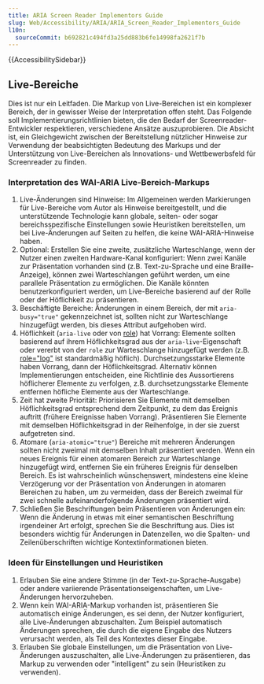```yaml
---
title: ARIA Screen Reader Implementors Guide
slug: Web/Accessibility/ARIA/ARIA_Screen_Reader_Implementors_Guide
l10n:
  sourceCommit: b692821c494fd3a25dd883b6fe14998fa2621f7b
---
```


{{AccessibilitySidebar}}

## Live-Bereiche

Dies ist nur ein Leitfaden. Die Markup von Live-Bereichen ist ein komplexer Bereich, der in gewisser Weise der Interpretation offen steht. Das Folgende soll Implementierungsrichtlinien bieten, die den Bedarf der Screenreader-Entwickler respektieren, verschiedene Ansätze auszuprobieren. Die Absicht ist, ein Gleichgewicht zwischen der Bereitstellung nützlicher Hinweise zur Verwendung der beabsichtigten Bedeutung des Markups und der Unterstützung von Live-Bereichen als Innovations- und Wettbewerbsfeld für Screenreader zu finden.

### Interpretation des WAI-ARIA Live-Bereich-Markups

1. Live-Änderungen sind Hinweise: Im Allgemeinen werden Markierungen für Live-Bereiche vom Autor als Hinweise bereitgestellt, und die unterstützende Technologie kann globale, seiten- oder sogar bereichsspezifische Einstellungen sowie Heuristiken bereitstellen, um bei Live-Änderungen auf Seiten zu helfen, die keine WAI-ARIA-Hinweise haben.
2. Optional: Erstellen Sie eine zweite, zusätzliche Warteschlange, wenn der Nutzer einen zweiten Hardware-Kanal konfiguriert: Wenn zwei Kanäle zur Präsentation vorhanden sind (z.B. Text-zu-Sprache und eine Braille-Anzeige), können zwei Warteschlangen geführt werden, um eine parallele Präsentation zu ermöglichen. Die Kanäle könnten benutzerkonfiguriert werden, um Live-Bereiche basierend auf der Rolle oder der Höflichkeit zu präsentieren.
3. Beschäftigte Bereiche: Änderungen in einem Bereich, der mit `aria-busy="true"` gekennzeichnet ist, sollten nicht zur Warteschlange hinzugefügt werden, bis dieses Attribut aufgehoben wird.
4. Höflichkeit (`aria-live` oder von [role](/de/docs/Web/Accessibility/ARIA/Roles)) hat Vorrang: Elemente sollten basierend auf ihrem Höflichkeitsgrad aus der `aria-live`-Eigenschaft oder vererbt von der `role` zur Warteschlange hinzugefügt werden (z.B. [role="log"](/de/docs/Web/Accessibility/ARIA/Roles/log_role) ist standardmäßig höflich). Durchsetzungsstarke Elemente haben Vorrang, dann der Höflichkeitsgrad. Alternativ können Implementierungen entscheiden, eine Richtlinie des Aussortierens höflicherer Elemente zu verfolgen, z.B. durchsetzungsstarke Elemente entfernen höfliche Elemente aus der Warteschlange.
5. Zeit hat zweite Priorität: Priorisieren Sie Elemente mit demselben Höflichkeitsgrad entsprechend dem Zeitpunkt, zu dem das Ereignis auftritt (frühere Ereignisse haben Vorrang). Präsentieren Sie Elemente mit demselben Höflichkeitsgrad in der Reihenfolge, in der sie zuerst aufgetreten sind.
6. Atomare (`aria-atomic="true"`) Bereiche mit mehreren Änderungen sollten nicht zweimal mit demselben Inhalt präsentiert werden. Wenn ein neues Ereignis für einen atomaren Bereich zur Warteschlange hinzugefügt wird, entfernen Sie ein früheres Ereignis für denselben Bereich. Es ist wahrscheinlich wünschenswert, mindestens eine kleine Verzögerung vor der Präsentation von Änderungen in atomaren Bereichen zu haben, um zu vermeiden, dass der Bereich zweimal für zwei schnelle aufeinanderfolgende Änderungen präsentiert wird.
7. Schließen Sie Beschriftungen beim Präsentieren von Änderungen ein: Wenn die Änderung in etwas mit einer semantischen Beschriftung irgendeiner Art erfolgt, sprechen Sie die Beschriftung aus. Dies ist besonders wichtig für Änderungen in Datenzellen, wo die Spalten- und Zeilenüberschriften wichtige Kontextinformationen bieten.

### Ideen für Einstellungen und Heuristiken

1. Erlauben Sie eine andere Stimme (in der Text-zu-Sprache-Ausgabe) oder andere variierende Präsentationseigenschaften, um Live-Änderungen hervorzuheben.
2. Wenn kein WAI-ARIA-Markup vorhanden ist, präsentieren Sie automatisch einige Änderungen, es sei denn, der Nutzer konfiguriert, alle Live-Änderungen abzuschalten. Zum Beispiel automatisch Änderungen sprechen, die durch die eigene Eingabe des Nutzers verursacht werden, als Teil des Kontextes dieser Eingabe.
3. Erlauben Sie globale Einstellungen, um die Präsentation von Live-Änderungen auszuschalten, alle Live-Änderungen zu präsentieren, das Markup zu verwenden oder "intelligent" zu sein (Heuristiken zu verwenden).

